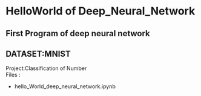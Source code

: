 # HelloWorld of Deep_Neural_Network
## First Program of deep neural network
## DATASET:MNIST 
Project:Classification of Number
<br /> Files :
* hello_World_deep_neural_network.ipynb

